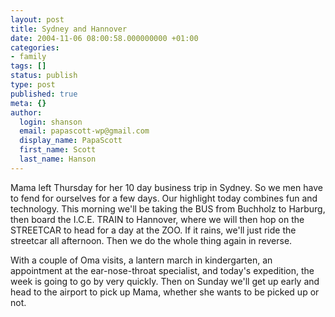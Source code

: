 ```yaml
---
layout: post
title: Sydney and Hannover
date: 2004-11-06 08:00:58.000000000 +01:00
categories:
- family
tags: []
status: publish
type: post
published: true
meta: {}
author:
  login: shanson
  email: papascott-wp@gmail.com
  display_name: PapaScott
  first_name: Scott
  last_name: Hanson
---
```

<p>Mama left Thursday for her 10 day business trip in Sydney. So we men have to fend for ourselves for a few days. Our highlight today combines fun and technology. This morning we'll be taking the BUS from Buchholz to Harburg, then board the I.C.E. TRAIN to Hannover, where we will then hop on the STREETCAR to head for a day at the ZOO. If it rains, we'll just ride the streetcar all afternoon. Then we do the whole thing again in reverse.</p>
<p>With a couple of Oma visits, a lantern march in kindergarten, an appointment at the ear-nose-throat specialist, and today's expedition, the week is going to go by very quickly. Then on Sunday we'll get up early and head to the airport to pick up Mama, whether she wants to be picked up or not.</p>
